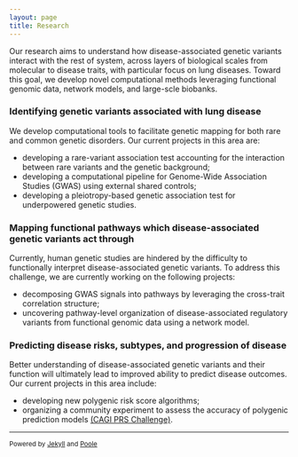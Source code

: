 ```yaml
---
layout: page
title: Research
---
```

Our research aims to understand how disease-associated genetic variants interact with the rest of system, across layers of biological scales from molecular to disease traits, with particular focus on lung diseases. Toward this goal, we develop novel computational methods leveraging functional genomic data, network models, and large-scle biobanks. 

### Identifying genetic variants associated with lung disease
We develop computational tools to facilitate genetic mapping for both rare and common genetic disorders. Our current projects in this area are:  
   
* developing a rare-variant association test accounting for the interaction between rare variants and the genetic background;
* developing a computational pipeline for Genome-Wide Association Studies (GWAS) using external shared controls;
* developing a pleiotropy-based genetic association test for underpowered genetic studies.

### Mapping functional pathways which disease-associated genetic variants act through
Currently, human genetic studies are hindered by the difficulty to functionally interpret disease-associated genetic variants. To address this challenge, we are currently working on the following projects:   
  
* decomposing GWAS signals into pathways by leveraging the cross-trait correlation structure; 
* uncovering pathway-level organization of disease-associated regulatory variants from functional genomic data using a network model.

### Predicting disease risks, subtypes, and progression of disease
Better understanding of disease-associated genetic variants and their function will ultimately lead to improved ability to predict disease outcomes. Our current projects in this area include:  
  
* developing new polygenic risk score algorithms;
* organizing a community experiment to assess the accuracy of polygenic prediction models [(CAGI PRS Challenge)](http://genomeinterpretation.org/cagi6-prs.html). 

---

<sub>Powered by [Jekyll](https://github.com/mojombo/jekyll) and [Poole](http://getpoole.com)</sub>

